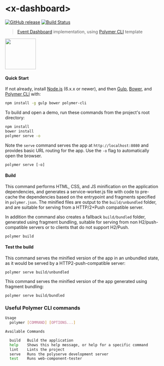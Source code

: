 # \<x-dashboard\>

[![GitHub release](https://img.shields.io/github/release/tony19/x-dashboard.svg)](https://github.com/tony19/x-dashboard/releases)
[![Build Status](https://travis-ci.org/tony19/x-dashboard.svg?branch=master)](https://travis-ci.org/tony19/x-dashboard)

> [Event Dashboard](http://www.site.uplabs.com/posts/dashboard-for-event-management-project) implementation, using [Polymer CLI](https://github.com/Polymer/polymer-cli) template 

<img src="https://github.com/tony19/x-user-dropdown/blob/master/images/screenshot.png" height="100">

#### Quick Start

If not already, install [Node.js](https://nodejs.org/en/) (6.x.x or newer), and
then [Gulp](http://gulpjs.com/), [Bower](https://bower.io/), and
[Polymer CLI](https://github.com/Polymer/polymer-cli) with:

```sh
npm install -g gulp bower polymer-cli
```

To build and open a demo, run these commands from the project's root directory:

```sh
npm install
bower install
polymer serve -o
```

Note the `serve` command serves the app at `http://localhost:8080` and provides
basic URL routing for the app. Use the `-o` flag to automatically open the browser.

    polymer serve [-o]


#### Build

This command performs HTML, CSS, and JS minification on the application
dependencies, and generates a service-worker.js file with code to pre-cache the
dependencies based on the entrypoint and fragments specified in `polymer.json`.
The minified files are output to the `build/unbundled` folder, and are suitable
for serving from a HTTP/2+Push compatible server.

In addition the command also creates a fallback `build/bundled` folder,
generated using fragment bundling, suitable for serving from non
H2/push-compatible servers or to clients that do not support H2/Push.

    polymer build


#### Test the build

This command serves the minified version of the app in an unbundled state, as it would
be served by a HTTP2-push-compatible server:

    polymer serve build/unbundled

This command serves the minified version of the app generated using fragment bundling:

    polymer serve build/bundled


### Useful Polymer CLI commands

```sh
Usage
  polymer [COMMAND] [OPTIONS...]

Available Commands

  build   Build the application
  help    Shows this help message, or help for a specific command
  lint    Lints the project
  serve   Runs the polyserve development server
  test    Runs web-component-tester
```
